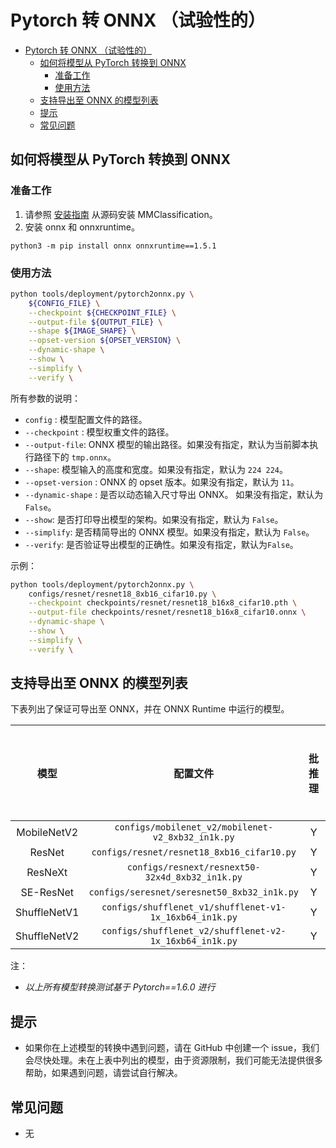 # Pytorch 转 ONNX （试验性的）

<!-- TOC -->

- [Pytorch 转 ONNX （试验性的）](#pytorch-onnx)
  - [如何将模型从 PyTorch 转换到 ONNX](#id1)
    - [准备工作](#id2)
    - [使用方法](#id3)
  - [支持导出至 ONNX 的模型列表](#onnx)
  - [提示](#id4)
  - [常见问题](#id5)

<!-- TOC -->

## 如何将模型从 PyTorch 转换到 ONNX

### 准备工作

1. 请参照 [安装指南](https://mmclassification.readthedocs.io/zh_CN/latest/install.html#mmclassification) 从源码安装 MMClassification。
2. 安装 onnx 和 onnxruntime。

  ```shell
  python3 -m pip install onnx onnxruntime==1.5.1
  ```

### 使用方法

```bash
python tools/deployment/pytorch2onnx.py \
    ${CONFIG_FILE} \
    --checkpoint ${CHECKPOINT_FILE} \
    --output-file ${OUTPUT_FILE} \
    --shape ${IMAGE_SHAPE} \
    --opset-version ${OPSET_VERSION} \
    --dynamic-shape \
    --show \
    --simplify \
    --verify \
```

所有参数的说明：

- `config` : 模型配置文件的路径。
- `--checkpoint` : 模型权重文件的路径。
- `--output-file`: ONNX 模型的输出路径。如果没有指定，默认为当前脚本执行路径下的 `tmp.onnx`。
- `--shape`: 模型输入的高度和宽度。如果没有指定，默认为 `224 224`。
- `--opset-version` : ONNX 的 opset 版本。如果没有指定，默认为 `11`。
- `--dynamic-shape` : 是否以动态输入尺寸导出 ONNX。 如果没有指定，默认为 `False`。
- `--show`: 是否打印导出模型的架构。如果没有指定，默认为 `False`。
- `--simplify`: 是否精简导出的 ONNX 模型。如果没有指定，默认为 `False`。
- `--verify`: 是否验证导出模型的正确性。如果没有指定，默认为`False`。

示例：

```bash
python tools/deployment/pytorch2onnx.py \
    configs/resnet/resnet18_8xb16_cifar10.py \
    --checkpoint checkpoints/resnet/resnet18_b16x8_cifar10.pth \
    --output-file checkpoints/resnet/resnet18_b16x8_cifar10.onnx \
    --dynamic-shape \
    --show \
    --simplify \
    --verify \
```

## 支持导出至 ONNX 的模型列表

下表列出了保证可导出至 ONNX，并在 ONNX Runtime 中运行的模型。

|     模型     |                               配置文件                                       |     批推理      |  动态输入尺寸 | 备注 |
| :----------: | :--------------------------------------------------------------------------: | :-------------: | :-----------: | ---- |
| MobileNetV2  |    `configs/mobilenet_v2/mobilenet-v2_8xb32_in1k.py`                     |        Y        |       Y       |      |
|    ResNet    |          `configs/resnet/resnet18_8xb16_cifar10.py`                          |        Y        |       Y       |      |
|   ResNeXt    |     `configs/resnext/resnext50-32x4d_8xb32_in1k.py`                      |        Y        |       Y       |      |
|  SE-ResNet   |       `configs/seresnet/seresnet50_8xb32_in1k.py`                        |        Y        |       Y       |      |
| ShuffleNetV1 | `configs/shufflenet_v1/shufflenet-v1-1x_16xb64_in1k.py` |        Y        |       Y       |      |
| ShuffleNetV2 | `configs/shufflenet_v2/shufflenet-v2-1x_16xb64_in1k.py` |        Y        |       Y       |      |

注：

- *以上所有模型转换测试基于 Pytorch==1.6.0 进行*

## 提示

- 如果你在上述模型的转换中遇到问题，请在 GitHub 中创建一个 issue，我们会尽快处理。未在上表中列出的模型，由于资源限制，我们可能无法提供很多帮助，如果遇到问题，请尝试自行解决。

## 常见问题

- 无
